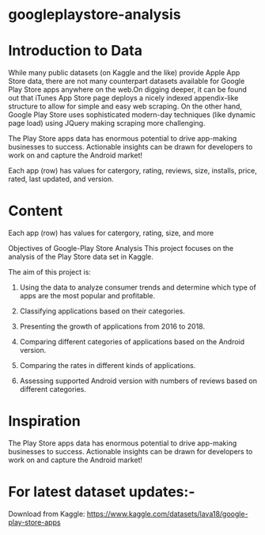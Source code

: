 # googleplaystore-analysis

# Introduction to Data
While many public datasets (on Kaggle and the like) provide Apple App Store data, there are not many counterpart datasets available for Google Play Store apps anywhere on the web.On digging deeper, it can be found out that iTunes App Store page deploys a nicely indexed appendix-like structure to allow for simple and easy web scraping. On the other hand, Google Play Store uses sophisticated modern-day techniques (like dynamic page load) using JQuery making scraping more challenging.

The Play Store apps data has enormous potential to drive app-making businesses to success. Actionable insights can be drawn for developers to work on and capture the Android market!

Each app (row) has values for catergory, rating, reviews, size, installs, price, rated, last updated, and version.

# Content
Each app (row) has values for catergory, rating, size, and more



Objectives of Google-Play Store Analysis
This project focuses on the analysis of the Play Store data set in Kaggle.

The aim of this project is:

1. Using the data to analyze consumer trends and determine which type of apps are the most popular and profitable. 

2. Classifying applications based on their categories.

3. Presenting the growth of applications from 2016 to 2018.

4. Comparing different categories of applications based on the Android version.

5. Comparing the rates in different kinds of applications.

6. Assessing supported Android version with numbers of reviews based on different categories.

# Inspiration
The Play Store apps data has enormous potential to drive app-making businesses to success. Actionable insights can be drawn for developers to work on and capture the Android market!



# For latest dataset updates:-
Download from Kaggle: https://www.kaggle.com/datasets/lava18/google-play-store-apps
